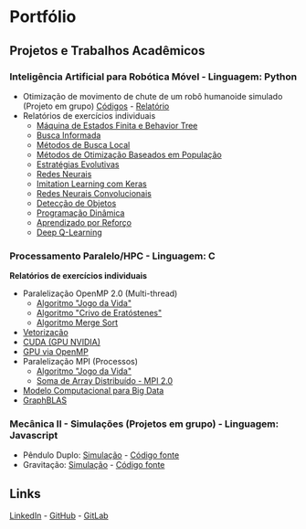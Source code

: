 # Portfólio

## Projetos e Trabalhos Acadêmicos

### Inteligência Artificial para Robótica Móvel - Linguagem: Python
  - Otimização de movimento de chute de um robô humanoide simulado (Projeto em grupo)
    [Códigos](https://github.com/bbbertucci/bbbertucci.github.io/tree/main/graduacao_ITA/terceiro_semestre/inteligencia_artificial_para_robotica_movel/trabalhos_em_grupo/Exame_CT-213) - [Relatório](https://raw.githubusercontent.com/bbbertucci/bbbertucci.github.io/main/graduacao_ITA/terceiro_semestre/inteligencia_artificial_para_robotica_movel/trabalhos_em_grupo/Exame_CT-213/grupo_21_relatorio.pdf)
  - Relatórios de exercícios individuais
    - [Máquina de Estados Finita e Behavior Tree](https://github.com/bbbertucci/bbbertucci.github.io/blob/main/graduacao_ITA/terceiro_semestre/inteligencia_artificial_para_robotica_movel/trabalhos_individuais/1_FSM_BT.pdf)
    - [Busca Informada](https://github.com/bbbertucci/bbbertucci.github.io/blob/main/graduacao_ITA/terceiro_semestre/inteligencia_artificial_para_robotica_movel/trabalhos_individuais/2_busca_informada.pdf)
    - [Métodos de Busca Local](https://github.com/bbbertucci/bbbertucci.github.io/blob/main/graduacao_ITA/terceiro_semestre/inteligencia_artificial_para_robotica_movel/trabalhos_individuais/3_otimizacao_busca_local.pdf)
    - [Métodos de Otimização Baseados em População](https://github.com/bbbertucci/bbbertucci.github.io/blob/main/graduacao_ITA/terceiro_semestre/inteligencia_artificial_para_robotica_movel/trabalhos_individuais/4_otimizacao_metodos_populacionais.pdf)
    - [Estratégias Evolutivas](https://github.com/bbbertucci/bbbertucci.github.io/raw/main/graduacao_ITA/terceiro_semestre/inteligencia_artificial_para_robotica_movel/trabalhos_individuais/5_estrategias_evolutivas.pdf)
    - [Redes Neurais](https://github.com/bbbertucci/bbbertucci.github.io/blob/main/graduacao_ITA/terceiro_semestre/inteligencia_artificial_para_robotica_movel/trabalhos_individuais/6_redes_neurais.pdf)
    - [Imitation Learning com Keras](https://github.com/bbbertucci/bbbertucci.github.io/blob/main/graduacao_ITA/terceiro_semestre/inteligencia_artificial_para_robotica_movel/trabalhos_individuais/7_imitation_learning.pdf)
    - [Redes Neurais Convolucionais](https://github.com/bbbertucci/bbbertucci.github.io/blob/main/graduacao_ITA/terceiro_semestre/inteligencia_artificial_para_robotica_movel/trabalhos_individuais/8_CNN.pdf)
    - [Detecção de Objetos](https://github.com/bbbertucci/bbbertucci.github.io/blob/main/graduacao_ITA/terceiro_semestre/inteligencia_artificial_para_robotica_movel/trabalhos_individuais/9_deteccao_de_objetos.pdf)
    - [Programação Dinâmica](https://github.com/bbbertucci/bbbertucci.github.io/blob/main/graduacao_ITA/terceiro_semestre/inteligencia_artificial_para_robotica_movel/trabalhos_individuais/10_programacao_dinamica.pdf)
    - [Aprendizado por Reforço](https://github.com/bbbertucci/bbbertucci.github.io/blob/main/graduacao_ITA/terceiro_semestre/inteligencia_artificial_para_robotica_movel/trabalhos_individuais/11_aprendizado_por_reforco.pdf)
    - [Deep Q-Learning](https://github.com/bbbertucci/bbbertucci.github.io/blob/main/graduacao_ITA/terceiro_semestre/inteligencia_artificial_para_robotica_movel/trabalhos_individuais/12_deep_q_learning.pdf)

### Processamento Paralelo/HPC - Linguagem: C
**Relatórios de exercícios individuais**
  - Paralelização OpenMP 2.0 (Multi-thread)
    - [Algoritmo "Jogo da Vida"](https://github.com/bbbertucci/bbbertucci.github.io/blob/main/graduacao_ITA/quarto_semestre/processamento_paralelo/2_Jogo_da_Vida_OpenMP.pdf)
    - [Algoritmo "Crivo de Eratóstenes"](https://github.com/bbbertucci/bbbertucci.github.io/blob/main/graduacao_ITA/quarto_semestre/processamento_paralelo/3_Crivo_de_Eratostenes_OpenMP.pdf)
    - [Algoritmo Merge Sort](https://github.com/bbbertucci/bbbertucci.github.io/blob/main/graduacao_ITA/quarto_semestre/processamento_paralelo/4_Merge_Sort_OpenMP.pdf)
  - [Vetorização](https://github.com/bbbertucci/bbbertucci.github.io/blob/main/graduacao_ITA/quarto_semestre/processamento_paralelo/5_Vetorizacao.pdf)
  - [CUDA (GPU NVIDIA)](https://github.com/bbbertucci/bbbertucci.github.io/blob/main/graduacao_ITA/quarto_semestre/processamento_paralelo/6_CUDA.pdf)
  - [GPU via OpenMP](https://github.com/bbbertucci/bbbertucci.github.io/blob/main/graduacao_ITA/quarto_semestre/processamento_paralelo/10_OpenMP_GPU.pdf)
  - Paralelização MPI (Processos)
    - [Algoritmo "Jogo da Vida"](https://github.com/bbbertucci/bbbertucci.github.io/blob/main/graduacao_ITA/quarto_semestre/processamento_paralelo/7_Jogo_da_Vida_MPI.pdf)
    - [Soma de Array Distribuído - MPI 2.0](https://github.com/bbbertucci/bbbertucci.github.io/blob/main/graduacao_ITA/quarto_semestre/processamento_paralelo/8_MPI_2.pdf)
  - [Modelo Computacional para Big Data](https://github.com/bbbertucci/bbbertucci.github.io/blob/main/graduacao_ITA/quarto_semestre/processamento_paralelo/11_Big_Data.pdf)
  - [GraphBLAS](https://github.com/bbbertucci/bbbertucci.github.io/blob/main/graduacao_ITA/quarto_semestre/processamento_paralelo/12_GraphBLAS.pdf)

### Mecânica II - Simulações (Projetos em grupo) - Linguagem: Javascript
  - Pêndulo Duplo: [Simulação](https://kowalks.github.io/double-pendulum/) - [Código fonte](https://github.com/bbbertucci/bbbertucci.github.io/tree/main/graduacao_ITA/terceiro_semestre/mecanica_ii/trabalhos_em_grupo/double-pendulum)
  - Gravitação: [Simulação](https://kowalks.github.io/planets/) - [Código fonte](https://github.com/bbbertucci/bbbertucci.github.io/tree/main/graduacao_ITA/terceiro_semestre/mecanica_ii/trabalhos_em_grupo/planets)

## Links

[LinkedIn](https://www.linkedin.com/in/bruno-benjamim-bertucci/) - [GitHub](https://github.com/bbbertucci) - [GitLab](https://gitlab.com/bbbertucci)
